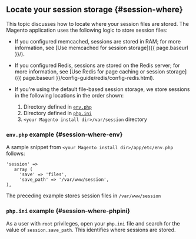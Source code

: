 ## Locate your session storage {#session-where}

This topic discusses how to locate where your session files are stored. The Magento application uses the following logic to store session files:

*	If you configured memcached, sessions are stored in RAM; for more information, see [Use memcached for session storage]({{ page.baseurl }}/).
*	If you configured Redis, sessions are stored on the Redis server; for more information, see [Use Redis for page caching or session storage]({{ page.baseurl }}/config-guide/redis/config-redis.html).
*	If you're using the default file-based session storage, we store sessions in the following locations in the order shown:

	1.	Directory defined in [`env.php`](#session-where-env)
	2.	Directory defined in [`php.ini`](#session-where-phpini)
	3.	`<your Magento install dir>/var/session` directory

### `env.php` example {#session-where-env}
A sample snippet from `<your Magento install dir>/app/etc/env.php` follows:

	'session' =>
	   array (
	     'save' => 'files',
	     'save_path' => '/var/www/session',
	),

The preceding example stores session files in `/var/www/session`

### `php.ini` example {#session-where-phpini}
As a user with `root` privileges, open your `php.ini` file and search for the value of `session.save_path`. This identifies where sessions are stored.
